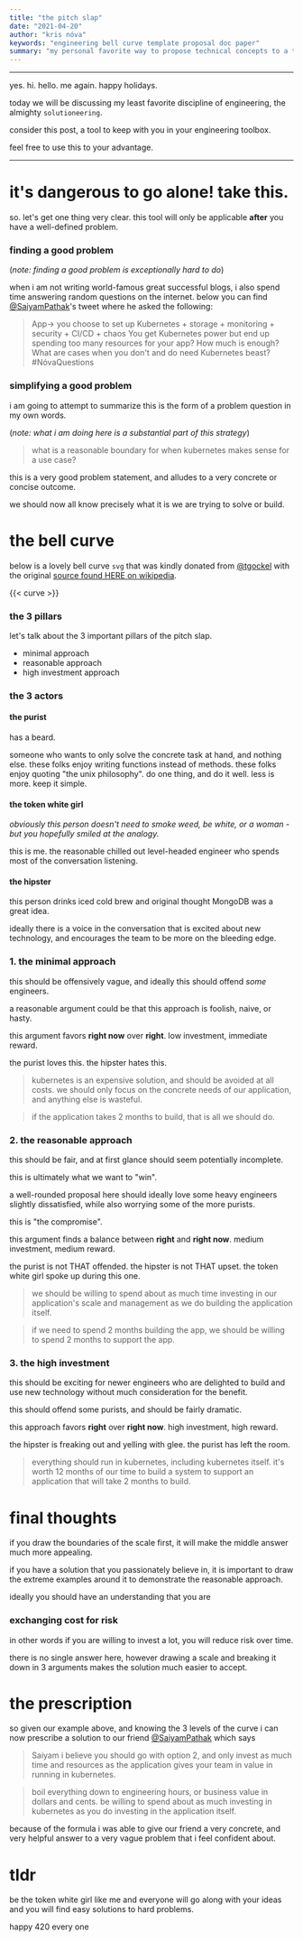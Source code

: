```yaml
---
title: "the pitch slap"
date: "2021-04-20"
author: "kris nóva"
keywords: "engineering bell curve template proposal doc paper"
summary: "my personal favorite way to propose technical concepts to a team"
---
```

---

yes. hi. hello. me again. happy holidays.

today we will be discussing my least favorite discipline of engineering, the almighty `solutioneering`.

consider this post, a tool to keep with you in your engineering toolbox.

feel free to use this to your advantage.

---

# it's dangerous to go alone! take this.

so. let's get one thing very clear. this tool will only be applicable **after** you have a well-defined problem.

### finding a good problem

(_note: finding a good problem is exceptionally hard to do_)

when i am not writing world-famous great successful blogs, i also spend time answering random questions on the internet. 
below you can find [@SaiyamPathak](https://twitter.com/SaiyamPathak/status/1380045295585665027?s=20)'s tweet where he asked the following:

 > App-> you choose to set up Kubernetes + storage + monitoring + security + CI/CD + chaos
 > You get Kubernetes power but end up spending too many resources for your app? How much is enough?
 > What are cases when you don't and do need Kubernetes beast?
 > #NóvaQuestions

### simplifying a good problem

i am going to attempt to summarize this is the form of a problem question in my own words. 

(_note: what i am doing here is a substantial part of this strategy_)

 > what is a reasonable boundary for when kubernetes makes sense for a use case?

this is a very good problem statement, and alludes to a very concrete or concise outcome. 

we should now all know precisely what it is we are trying to solve or build.

# the bell curve

below is a lovely bell curve `svg` that was kindly donated from [@tgockel](https://twitter.com/tgockel) with the original [source found HERE on wikipedia](https://upload.wikimedia.org/wikipedia/commons/d/df/Bellcurve.svg).

{{< curve >}}

### the 3 pillars

let's talk about the 3 important pillars of the pitch slap. 

 - minimal approach
 - reasonable approach
 - high investment approach 

### the 3 actors

#### the purist

has a beard.

someone who wants to only solve the concrete task at hand, and nothing else. 
these folks enjoy writing functions instead of methods.
these folks enjoy quoting "the unix philosophy".
do one thing, and do it well.
less is more.
keep it simple.

#### the token white girl

_obviously this person doesn't need to smoke weed, be white, or a woman - but you hopefully smiled at the analogy._

this is me. the reasonable chilled out level-headed engineer who spends most of the conversation listening.

#### the hipster

this person drinks iced cold brew and original thought MongoDB was a great idea.

ideally there is a voice in the conversation that is excited about new technology, and encourages the team to be more on the bleeding edge.


### 1. the minimal approach

this should be offensively vague, and ideally this should offend *some* engineers.

a reasonable argument could be that this approach is foolish, naive, or hasty.

this argument favors **right now** over **right**. low investment, immediate reward.

the purist loves this. the hipster hates this.

> kubernetes is an expensive solution, and should be avoided at all costs.
> we should only focus on the concrete needs of our application, and anything else is wasteful.

> if the application takes 2 months to build, that is all we should do.

### 2. the reasonable approach

this should be fair, and at first glance should seem potentially incomplete. 

this is ultimately what we want to "win".

a well-rounded proposal here should ideally love some heavy engineers slightly dissatisfied, while also worrying some of the more purists.

this is "the compromise". 

this argument finds a balance between **right** and **right now**. medium investment, medium reward.

the purist is not THAT offended.
the hipster is not THAT upset.
the token white girl spoke up during this one.

> we should be willing to spend about as much time investing in our application's scale and management
> as we do building the application itself.
 
> if we need to spend 2 months building the app, we should be willing to spend 2 months to support the app.
 
### 3. the high investment

this should be exciting for newer engineers who are delighted to build and use new technology without much consideration for the benefit.

this should offend some purists, and should be fairly dramatic.

this approach favors **right** over **right now**. high investment, high reward.

the hipster is freaking out and yelling with glee.
the purist has left the room.

> everything should run in kubernetes, including kubernetes itself.
> it's worth 12 months of our time to build a system to support an application that will take 2 months to build.
 
# final thoughts

if you draw the boundaries of the scale first, it will make the middle answer much more appealing. 

if you have a solution that you passionately believe in, it is important to draw the extreme examples around it to demonstrate the reasonable approach.

ideally you should have an understanding that you are 

### exchanging cost for risk

in other words if you are willing to invest a lot, you will reduce risk over time.

there is no single answer here, however drawing a scale and breaking it down in 3 arguments makes the solution much easier to accept.

# the prescription

so given our example above, and knowing the 3 levels of the curve i can now prescribe a solution to our friend [@SaiyamPathak](https://twitter.com/SaiyamPathak) which says

> Saiyam i believe you should go with option 2, and only invest as much time and resources 
> as the application gives your team in value in running in kubernetes.

> boil everything down to engineering hours, or business value in dollars and cents.
> be willing to spend about as much investing in kubernetes as you do investing in the application itself.

because of the formula i was able to give our friend a very concrete, and very helpful answer to a very vague problem that i feel confident about.

# tldr

be the token white girl like me and everyone will go along with your ideas and you will find easy solutions to hard problems.

happy 420 every one



